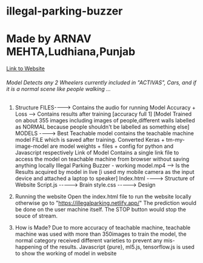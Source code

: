 # illegal-parking-buzzer
# Made by ARNAV MEHTA,Ludhiana,Punjab
[Link to Website](https://illegalparking.netlify.app/)
###### Model Detects any 2 Wheelers currently included in "ACTIVAS", Cars, and if it is a normal scene like people walking ...
1. Structure
FILES----> Contains the audio for running
Model Accuracy + Loss --> Contains results after training [accuracy full 1]
[Model Trained on about 355 images including images of people,different walls labelled as NORMAL because people shouldn't be labelled as something else]
MODELS ----> Best Teachable model contains the teachable machine model FILE which is saved after training.
           Converted Keras + tm-my-image-model are model weights + files + config for python and Javascript respectively
           Link of Model Contains a single link file to access the model on teachable machine from browser without saving anything locally
Illegal Parking Buzzer - working model.mp4 --> Is the Results acquired by model in live [i used my mobile camera as the input device and attached a laptop to speaker]
Index.html ----> Structure of Website
Script.js -----> Brain
style.css -----> Design 


2. Running the website
Open the index.html file to run the website locally otherwise go to "https://illegalparking.netlify.app/"
The prediction would be done on the user machine itself.
The STOP button would stop the souce of stream.


3. How is Made?
Due to more accuracy of teachable machine, teachable machine was used with more than 350images to train the model, the normal category received different varieties to prevent any mis-happening of the results.
Javascript {pure}, ml5.js, tensorflow.js is used to show the working of model in website
